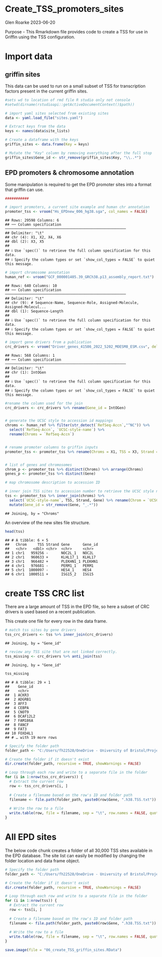 Create_TSS_promoters_sites
================
Glen Roarke
2023-06-20

Purpose - This Rmarkdown file provides code to create a TSS for use in
Griffin using the TSS configuration.

# Import data

## griffin sites

This data can be used to run on a small subset of TSS for transcription
factors present in the current griffin sites.

``` r
#sets wd to location of rmd file R studio only not console
#setwd(dirname(rstudioapi::getActiveDocumentContext()$path))

# import yaml sites selected from existing sites
data <- yaml.load_file("sites.yaml")

# Extract keys from the data
keys <- names(data$site_lists)

# Create a dataframe with the keys
griffin_sites <- data.frame(Key = keys)

# Mutate the "Key" column by removing everything after the full stop
griffin_sites$Gene_id <- str_remove(griffin_sites$Key, "\\..*")
```

## EPD promoters & chromosome annotation

Some manipulation is required to get the EPD promoter sites into a
format that griffin can use.

``` r
###########

# import promoters, a current site example and human chr annotation
promoter_tss <- vroom("Hs_EPDnew_006_hg38.sga", col_names = FALSE)
```

    ## Rows: 29598 Columns: 6
    ## ── Column specification ────────────────────────────────────────────────────────
    ## Delimiter: "\t"
    ## chr (4): X1, X2, X4, X6
    ## dbl (2): X3, X5
    ## 
    ## ℹ Use `spec()` to retrieve the full column specification for this data.
    ## ℹ Specify the column types or set `show_col_types = FALSE` to quiet this message.

``` r
# import chromosome annotation
human_ref <- vroom("GCF_000001405.39_GRCh38.p13_assembly_report.txt")
```

    ## Rows: 640 Columns: 10
    ## ── Column specification ────────────────────────────────────────────────────────
    ## Delimiter: "\t"
    ## chr (9): # Sequence-Name, Sequence-Role, Assigned-Molecule, Assigned-Molecul...
    ## dbl (1): Sequence-Length
    ## 
    ## ℹ Use `spec()` to retrieve the full column specification for this data.
    ## ℹ Specify the column types or set `show_col_types = FALSE` to quiet this message.

``` r
# import gene drivers from a publication
crc_drivers <- vroom("Driver_genes_41586_2022_5202_MOESM8_ESM.csv", delim = "\t")
```

    ## Rows: 568 Columns: 1
    ## ── Column specification ────────────────────────────────────────────────────────
    ## Delimiter: "\t"
    ## chr (1): IntOGen
    ## 
    ## ℹ Use `spec()` to retrieve the full column specification for this data.
    ## ℹ Specify the column types or set `show_col_types = FALSE` to quiet this message.

``` r
#rename the column used for the join
crc_drivers <- crc_drivers %>% rename(Gene_id = IntOGen)


# generate the UCSC style to accession id mappings
chroms <- human_ref %>% filter(str_detect(`RefSeq-Accn`,"^NC")) %>% 
  select(`RefSeq-Accn`, `UCSC-style-name`) %>% 
  rename(Chroms = `RefSeq-Accn`)


# rename promoter columns to griffin inputs
promoter_tss <- promoter_tss %>% rename(Chroms = X1, TSS = X3, Strand = X4, Gene = X6)


# list of genes and chromosomes
chrom_p <- promoter_tss %>% distinct(Chroms) %>% arrange(Chroms)
genes_p <- promoter_tss %>% distinct(Gene)

# map chromosome description to accession ID

# inner join TSS sites to accession number to retrieve the UCSC style name.
tss <- promoter_tss %>% inner_join(chroms) %>% 
  select(`UCSC-style-name`, TSS, Strand, Gene) %>% rename(Chrom = `UCSC-style-name`) %>% 
  mutate(Gene_id = str_remove(Gene, "_.*"))
```

    ## Joining, by = "Chroms"

An overview of the new sites file structure.

``` r
head(tss)
```

    ## # A tibble: 6 × 5
    ##   Chrom     TSS Strand Gene      Gene_id
    ##   <chr>   <dbl> <chr>  <chr>     <chr>  
    ## 1 chr1   959256 -      NOC2L_1   NOC2L  
    ## 2 chr1   960633 +      KLHL17_1  KLHL17 
    ## 3 chr1   966482 +      PLEKHN1_1 PLEKHN1
    ## 4 chr1   976681 -      PERM1_1   PERM1  
    ## 5 chr1  1000097 -      HES4_1    HES4   
    ## 6 chr1  1000511 +      ISG15_2   ISG15

# create TSS CRC list

There are a large amount of TSS in the EPD file, so here a subset of CRC
drivers is used based on a recent publication.

This create one file for every row in the data frame.

``` r
# match tss sites by gene drivers
tss_crc_drivers <- tss %>% inner_join(crc_drivers)
```

    ## Joining, by = "Gene_id"

``` r
# review any TSS site that are not linked correctly.
tss_missing <- crc_drivers %>% anti_join(tss)
```

    ## Joining, by = "Gene_id"

``` r
tss_missing
```

    ## # A tibble: 29 × 1
    ##    Gene_id 
    ##    <chr>   
    ##  1 ACKR3   
    ##  2 ADGRB1  
    ##  3 AFF3    
    ##  4 CEBPA   
    ##  5 CNOT9   
    ##  6 DCAF12L2
    ##  7 FAM186A 
    ##  8 FANCF   
    ##  9 FAT3    
    ## 10 FOXD4L1 
    ## # … with 19 more rows

``` r
# Specify the folder path
folder_path <- "C:/Users/fh22528/OneDrive - University of Bristol/Project/scripts/griffin_analysis/TFBs_sites_analysis/tss_v2_crc"

# Create the folder if it doesn't exist
dir.create(folder_path, recursive = TRUE, showWarnings = FALSE)

# Loop through each row and write to a separate file in the folder
for (i in 1:nrow(tss_crc_drivers)) {
  # Extract the current row
  row <- tss_crc_drivers[i, ]
  
  # Create a filename based on the row's ID and folder path
  filename <- file.path(folder_path, paste0(row$Gene, ".h38.TSS.txt"))
  
  # Write the row to a file
  write.table(row, file = filename, sep = "\t", row.names = FALSE, quote = FALSE)
}
```

# All EPD sites

The below code chunk creates a folder of all 30,000 TSS sites available
in the EPD database. The site list can easily be modified by changing
the folder location and data frame object.

``` r
# Specify the folder path
folder_path <- "C:/Users/fh22528/OneDrive - University of Bristol/Project/scripts/griffin_analysis/TFBs_sites_analysis/tss_v1"

# Create the folder if it doesn't exist
dir.create(folder_path, recursive = TRUE, showWarnings = FALSE)

# Loop through each row and write to a separate file in the folder
for (i in 1:nrow(tss)) {
  # Extract the current row
  row <- tss[i, ]
  
  # Create a filename based on the row's ID and folder path
  filename <- file.path(folder_path, paste0(row$Gene, ".h38.TSS.txt"))
  
  # Write the row to a file
  write.table(row, file = filename, sep = "\t", row.names = FALSE, quote = FALSE)
}
```

``` r
save.image(file = "06_create_TSS_griffin_sites.RData")
```
